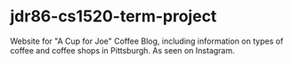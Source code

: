 # jdr86-cs1520-term-project
Website for "A Cup for Joe" Coffee Blog, including information on types of coffee and coffee shops in Pittsburgh. As seen on Instagram.
